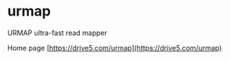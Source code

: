 # urmap
URMAP ultra-fast read mapper

Home page [https://drive5.com/urmap](https://drive5.com/urmap)
